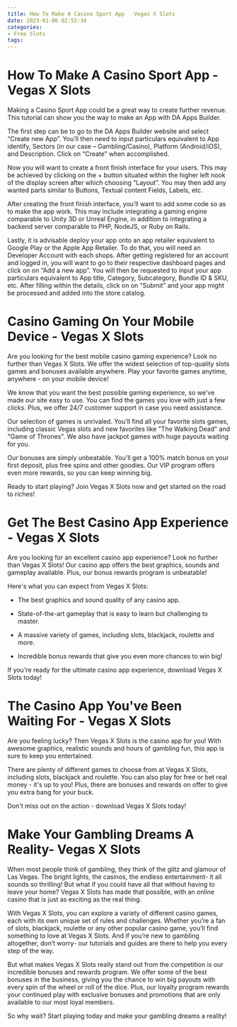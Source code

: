 ```yaml
---
title: How To Make A Casino Sport App   Vegas X Slots
date: 2023-01-06 02:52:34
categories:
- Free Slots
tags:
---
```



#  How To Make A Casino Sport App - Vegas X Slots

Making a Casino Sport App could be a great way to create further revenue. This tutorial can show you the way to make an App with DA Apps Builder.

The first step can be to go to the DA Apps Builder website and select “Create new App”. You’ll then need to input particulars equivalent to App identify, Sectors (in our case – Gambling/Casino), Platform (Android/iOS), and Description. Click on “Create” when accomplished.

Now you will want to create a front finish interface for your users. This may be achieved by clicking on the + button situated within the higher left nook of the display screen after which choosing “Layout”. You may then add any wanted parts similar to Buttons, Textual content Fields, Labels, etc.

After creating the front finish interface, you’ll want to add some code so as to make the app work. This may include integrating a gaming engine comparable to Unity 3D or Unreal Engine, in addition to integrating a backend server comparable to PHP, NodeJS, or Ruby on Rails.

Lastly, it is advisable deploy your app onto an app retailer equivalent to Google Play or the Apple App Retailer. To do that, you will need an Developer Account with each shops. After getting registered for an account and logged in, you will want to go to their respective dashboard pages and click on on “Add a new app”. You will then be requested to input your app particulars equivalent to App title, Category, Subcategory, Bundle ID & SKU, etc. After filling within the details, click on on “Submit” and your app might be processed and added into the store catalog.

#  Casino Gaming On Your Mobile Device - Vegas X Slots

Are you looking for the best mobile casino gaming experience? Look no further than Vegas X Slots. We offer the widest selection of top-quality slots games and bonuses available anywhere. Play your favorite games anytime, anywhere - on your mobile device!

We know that you want the best possible gaming experience, so we've made our site easy to use. You can find the games you love with just a few clicks. Plus, we offer 24/7 customer support in case you need assistance.

Our selection of games is unrivaled. You'll find all your favorite slots games, including classic Vegas slots and new favorites like "The Walking Dead" and "Game of Thrones". We also have jackpot games with huge payouts waiting for you.

Our bonuses are simply unbeatable. You'll get a 100% match bonus on your first deposit, plus free spins and other goodies. Our VIP program offers even more rewards, so you can keep winning big.

Ready to start playing? Join Vegas X Slots now and get started on the road to riches!

#  Get The Best Casino App Experience - Vegas X Slots

Are you looking for an excellent casino app experience? Look no further than Vegas X Slots! Our casino app offers the best graphics, sounds and gameplay available. Plus, our bonus rewards program is unbeatable!

Here's what you can expect from Vegas X Slots:

- The best graphics and sound quality of any casino app.

- State-of-the-art gameplay that is easy to learn but challenging to master.

- A massive variety of games, including slots, blackjack, roulette and more.

- Incredible bonus rewards that give you even more chances to win big!

If you're ready for the ultimate casino app experience, download Vegas X Slots today!

#  The Casino App You've Been Waiting For - Vegas X Slots

Are you feeling lucky? Then Vegas X Slots is the casino app for you! With awesome graphics, realistic sounds and hours of gambling fun, this app is sure to keep you entertained.

There are plenty of different games to choose from at Vegas X Slots, including slots, blackjack and roulette. You can also play for free or bet real money - it's up to you! Plus, there are bonuses and rewards on offer to give you extra bang for your buck.

Don't miss out on the action - download Vegas X Slots today!

#  Make Your Gambling Dreams A Reality- Vegas X Slots

When most people think of gambling, they think of the glitz and glamour of Las Vegas. The bright lights, the casinos, the endless entertainment- it all sounds so thrilling! But what if you could have all that without having to leave your home? Vegas X Slots has made that possible, with an online casino that is just as exciting as the real thing.

With Vegas X Slots, you can explore a variety of different casino games, each with its own unique set of rules and challenges. Whether you’re a fan of slots, blackjack, roulette or any other popular casino game, you’ll find something to love at Vegas X Slots. And if you’re new to gambling altogether, don’t worry- our tutorials and guides are there to help you every step of the way.

But what makes Vegas X Slots really stand out from the competition is our incredible bonuses and rewards program. We offer some of the best bonuses in the business, giving you the chance to win big payouts with every spin of the wheel or roll of the dice. Plus, our loyalty program rewards your continued play with exclusive bonuses and promotions that are only available to our most loyal members.

So why wait? Start playing today and make your gambling dreams a reality!